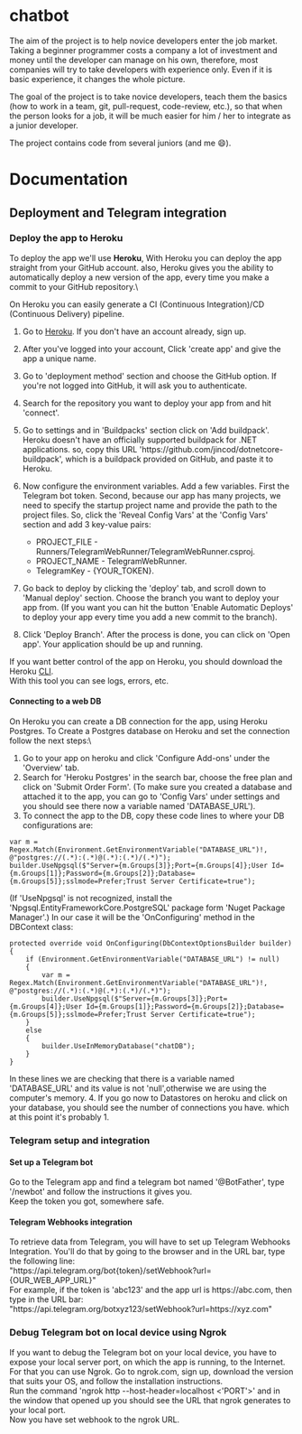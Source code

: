 # chatbot

The aim of the project is to help novice developers enter the job market.
Taking a beginner programmer costs a company a lot of investment and money until the developer can manage on his own, therefore, most companies will try to take developers with experience only. Even if it is basic experience, it changes the whole picture.

The goal of the project is to take novice developers, teach them the basics (how to work in a team, git, pull-request, code-review, etc.), so that when the person looks for a job, it will be much easier for him / her to integrate as a junior developer.

The project contains code from several juniors (and me :smile:).

# Documentation

## Deployment and Telegram integration

### Deploy the app to Heroku

To deploy the app we'll use **Heroku**, With Heroku you can deploy the app straight from your GitHub account. also, Heroku gives you the ability to automatically deploy a new version of the app, every time you make a commit to your GitHub repository.\

On Heroku you can easily generate a CI (Continuous Integration)/CD (Continuous Delivery) pipeline.

1. Go to [Heroku](https://www.heroku.com/). If you don't have an account already, sign up.
2. After you've logged into your account, Click 'create app' and give the app a unique name.
3. Go to 'deployment method' section and choose the GitHub option. If you're not logged into GitHub, it will ask you to authenticate.
4. Search for the repository you want to deploy your app from and hit 'connect'.
5. Go to settings and in 'Buildpacks' section click on 'Add buildpack'. Heroku doesn't have an officially supported buildpack for .NET applications. so, copy this URL 'ht<span>tps://</span>github.com/jincod/dotnetcore-buildpack', which is a buildpack provided on GitHub, and paste it to Heroku.
6. Now configure the environment variables. Add a few variables. First the Telegram bot token. Second, because our app has many projects, we need to specify the startup project name and provide the path to the project files. So, click the 'Reveal Config Vars' at the 'Config Vars' section and add 3 key-value pairs:

   - PROJECT_FILE - Runners/TelegramWebRunner/TelegramWebRunner.csproj.
   - PROJECT_NAME - TelegramWebRunner.
   - TelegramKey - {YOUR_TOKEN}.

7. Go back to deploy by clicking the 'deploy' tab, and scroll down to 'Manual deploy' section. Choose the branch you want to deploy your app from. (If you want you can hit the button 'Enable Automatic Deploys' to deploy your app every time you add a new commit to the branch).
8. Click 'Deploy Branch'. After the process is done, you can click on 'Open app'. Your application should be up and running.

If you want better control of the app on Heroku, you should download the Heroku [CLI](https://devcenter.heroku.com/articles/heroku-cli).\
With this tool you can see logs, errors, etc.

#### Connecting to a web DB

On Heroku you can create a DB connection for the app, using Heroku Postgres.
To Create a Postgres database on Heroku and set the connection follow the next steps:\

1. Go to your app on heroku and click 'Configure Add-ons' under the 'Overview' tab.
2. Search for 'Heroku Postgres' in the search bar, choose the free plan and click on 'Submit Order Form'. (To make sure you created a database and attached it to the app, you can go to 'Config Vars' under settings and you should see there now a variable named 'DATABASE_URL').
3. To connect the app to the DB, copy these code lines to where your DB configurations are:

```
var m = Regex.Match(Environment.GetEnvironmentVariable("DATABASE_URL")!, @"postgres://(.*):(.*)@(.*):(.*)/(.*)");
builder.UseNpgsql($"Server={m.Groups[3]};Port={m.Groups[4]};User Id={m.Groups[1]};Password={m.Groups[2]};Database={m.Groups[5]};sslmode=Prefer;Trust Server Certificate=true");

```

(If 'UseNpgsql' is not recognized, install the 'Npgsql.EntityFrameworkCore.PostgreSQL' package form 'Nuget Package Manager'.)
In our case it will be the 'OnConfiguring' method in the DBContext class:

```
protected override void OnConfiguring(DbContextOptionsBuilder builder)
{
    if (Environment.GetEnvironmentVariable("DATABASE_URL") != null)
    {
        var m = Regex.Match(Environment.GetEnvironmentVariable("DATABASE_URL")!, @"postgres://(.*):(.*)@(.*):(.*)/(.*)");
        builder.UseNpgsql($"Server={m.Groups[3]};Port={m.Groups[4]};User Id={m.Groups[1]};Password={m.Groups[2]};Database={m.Groups[5]};sslmode=Prefer;Trust Server Certificate=true");
    }
    else
    {
        builder.UseInMemoryDatabase("chatDB");
    }
}
```

In these lines we are checking that there is a variable named 'DATABASE_URL' and its value is not 'null',otherwise we are using the computer's memory. 4. If you go now to Datastores on heroku and click on your database, you should see the number of connections you have. which at this point it's probably 1.

### Telegram setup and integration

#### Set up a Telegram bot

Go to the Telegram app and find a telegram bot named '@BotFather', type '/newbot' and follow the instructions it gives you.\
Keep the token you got, somewhere safe.

#### Telegram Webhooks integration

To retrieve data from Telegram, you will have to set up Telegram Webhooks Integration. You'll do that by going to the browser and in the URL bar, type the following line:\
"ht<span>tps://</span>api.telegram.org/bot{token}/setWebhook?url={OUR_WEB_APP_URL}"\
For example, if the token is 'abc123' and the app url is ht<span>tps://</span>abc.com, then type in the URL bar:\
"ht<span>tps://</span>api.telegram.org/botxyz123/setWebhook?url=ht<span>tps://</span>xyz.com"

### Debug Telegram bot on local device using Ngrok

If you want to debug the Telegram bot on your local device, you have to expose your local server port, on which the app is running, to the Internet. For that you can use Ngrok.
Go to ngrok.com, sign up, download the version that suits your OS, and follow the installation instructions.\
Run the command 'ngrok http --host-header=localhost <'PORT'>' and in the window that opened up you should see the URL that ngrok generates to your local port.\
Now you have set webhook to the ngrok URL.
